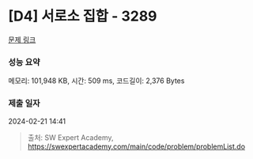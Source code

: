 # [D4] 서로소 집합 - 3289 

[문제 링크](https://swexpertacademy.com/main/code/problem/problemDetail.do?contestProbId=AWBJKA6qr2oDFAWr) 

### 성능 요약

메모리: 101,948 KB, 시간: 509 ms, 코드길이: 2,376 Bytes

### 제출 일자

2024-02-21 14:41



> 출처: SW Expert Academy, https://swexpertacademy.com/main/code/problem/problemList.do